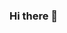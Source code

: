 ### Hi there 👋

<!--
**sabrinaahsiaa/sabrinaahsiaa** is a ✨ _special_ ✨ repository because its `README.md` (this file) appears on your GitHub profile.

Here are some ideas to get you started:

- 🔭 I’m currently working on getting my B.S. in Computer Engineering
- 📫 How to reach me: sabrinaahsiaa@gmail.com
- 😄 Pronouns: she/her
- ⚡ Fun fact: I have 8 pets
-->
